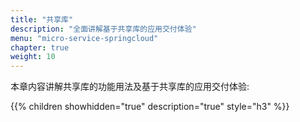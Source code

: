 ```yaml
---
title: "共享库"
description: "全面讲解基于共享库的应用交付体验"
menu: "micro-service-springcloud"
chapter: true
weight: 10
---
```


本章内容讲解共享库的功能用法及基于共享库的应用交付体验:


{{% children showhidden="true" description="true" style="h3"  %}}